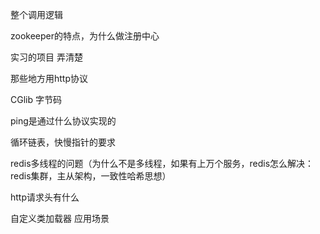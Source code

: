 整个调用逻辑

zookeeper的特点，为什么做注册中心

实习的项目 弄清楚

那些地方用http协议

CGlib 字节码

ping是通过什么协议实现的

循环链表，快慢指针的要求

redis多线程的问题（为什么不是多线程，如果有上万个服务，redis怎么解决：redis集群，主从架构，一致性哈希思想）

http请求头有什么

自定义类加载器 应用场景



